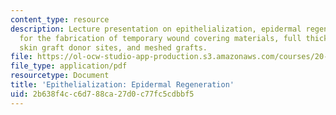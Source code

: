 ```yaml
---
content_type: resource
description: Lecture presentation on epithelialization, epidermal regeneration, biomaterials
  for the fabrication of temporary wound covering materials, full thickness burns,
  skin graft donor sites, and meshed grafts.
file: https://ol-ocw-studio-app-production.s3.amazonaws.com/courses/20-441j-biomaterials-tissue-interactions-fall-2009/2b638f4cc6d788ca27d0c77fc5cdbbf5_MIT20_441JF09_lec17a_ms.pdf
file_type: application/pdf
resourcetype: Document
title: 'Epithelialization: Epidermal Regeneration'
uid: 2b638f4c-c6d7-88ca-27d0-c77fc5cdbbf5
---
```

